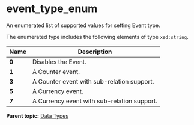 # event\_type\_enum

An enumerated list of supported values for setting Event type.

The enumerated type includes the following elements of type `xsd:string`.

|Name|Description|
|----|-----------|
|**0** | Disables the Event. |
|**1** | A Counter event. |
|**3** | A Counter event with sub-relation support. |
|**5** | A Currency event. |
|**7** | A Currency event with sub-relation support. |

**Parent topic:** [Data Types](../data_types/c_datatypes.md)

